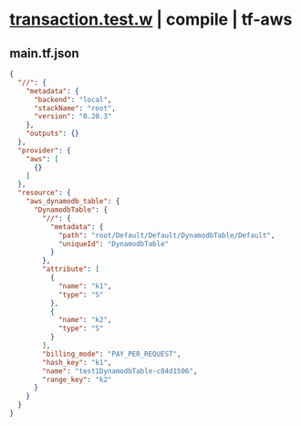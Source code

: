# [transaction.test.w](../../../../../../examples/tests/sdk_tests/dynamodb-table/transaction.test.w) | compile | tf-aws

## main.tf.json
```json
{
  "//": {
    "metadata": {
      "backend": "local",
      "stackName": "root",
      "version": "0.20.3"
    },
    "outputs": {}
  },
  "provider": {
    "aws": [
      {}
    ]
  },
  "resource": {
    "aws_dynamodb_table": {
      "DynamodbTable": {
        "//": {
          "metadata": {
            "path": "root/Default/Default/DynamodbTable/Default",
            "uniqueId": "DynamodbTable"
          }
        },
        "attribute": [
          {
            "name": "k1",
            "type": "S"
          },
          {
            "name": "k2",
            "type": "S"
          }
        ],
        "billing_mode": "PAY_PER_REQUEST",
        "hash_key": "k1",
        "name": "test1DynamodbTable-c84d1506",
        "range_key": "k2"
      }
    }
  }
}
```

